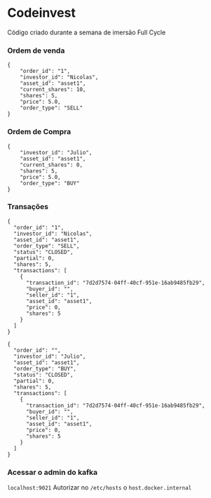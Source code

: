 # Codeinvest

Código criado durante a semana de imersão Full Cycle

### Ordem de venda

```
{
	"order_id": "1",
	"investor_id": "Nicolas",
	"asset_id": "asset1",
	"current_shares": 10,
	"shares": 5,
	"price": 5.0,
	"order_type": "SELL"
}
```

### Ordem de Compra

```
{
	"investor_id": "Julio",
	"asset_id": "asset1",
	"current_shares": 0,
	"shares": 5,
	"price": 5.0,
	"order_type": "BUY"
}
```

### Transações

```
{
  "order_id": "1",
  "investor_id": "Nicolas",
  "asset_id": "asset1",
  "order_type": "SELL",
  "status": "CLOSED",
  "partial": 0,
  "shares": 5,
  "transactions": [
    {
      "transaction_id": "7d2d7574-04ff-40cf-951e-16ab9485fb29",
      "buyer_id": "",
      "seller_id": "1",
      "asset_id": "asset1",
      "price": 0,
      "shares": 5
    }
  ]
}
```

```
{
  "order_id": "",
  "investor_id": "Julio",
  "asset_id": "asset1",
  "order_type": "BUY",
  "status": "CLOSED",
  "partial": 0,
  "shares": 5,
  "transactions": [
    {
      "transaction_id": "7d2d7574-04ff-40cf-951e-16ab9485fb29",
      "buyer_id": "",
      "seller_id": "1",
      "asset_id": "asset1",
      "price": 0,
      "shares": 5
    }
  ]
}
```

### Acessar o admin do kafka

`localhost:9021`
Autorizar no `/etc/hosts` o `host.docker.internal`
